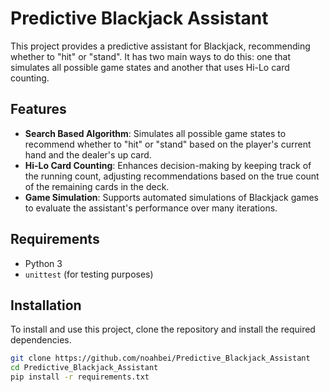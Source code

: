 # Predictive Blackjack Assistant

This project provides a predictive assistant for Blackjack, recommending whether to "hit" or "stand". It has two main ways to do this: one that simulates all possible game states and another that uses Hi-Lo card counting.

## Features

- **Search Based Algorithm**: Simulates all possible game states to recommend whether to "hit" or "stand" based on the player's current hand and the dealer's up card.
- **Hi-Lo Card Counting**: Enhances decision-making by keeping track of the running count, adjusting recommendations based on the true count of the remaining cards in the deck.
- **Game Simulation**: Supports automated simulations of Blackjack games to evaluate the assistant's performance over many iterations.

## Requirements

- Python 3
- `unittest` (for testing purposes)

## Installation

To install and use this project, clone the repository and install the required dependencies.

```bash
git clone https://github.com/noahbei/Predictive_Blackjack_Assistant
cd Predictive_Blackjack_Assistant
pip install -r requirements.txt
```
